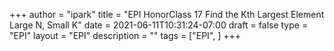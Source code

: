 +++
author = "ipark"
title = "EPI HonorClass 17 Find the Kth Largest Element  Large N, Small K"
date =  2021-06-11T10:31:24-07:00
draft =  false
type = "EPI"
layout = "EPI"
description = ""
tags = ["EPI", 
]
+++

